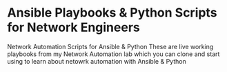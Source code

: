 # Ansible Playbooks & Python Scripts for Network Engineers
Network Automation Scripts for Ansible &amp; Python 
These are live working playbooks from my Network Automation lab which you can clone and start using to learn about netowrk automation with Ansible & Python 
